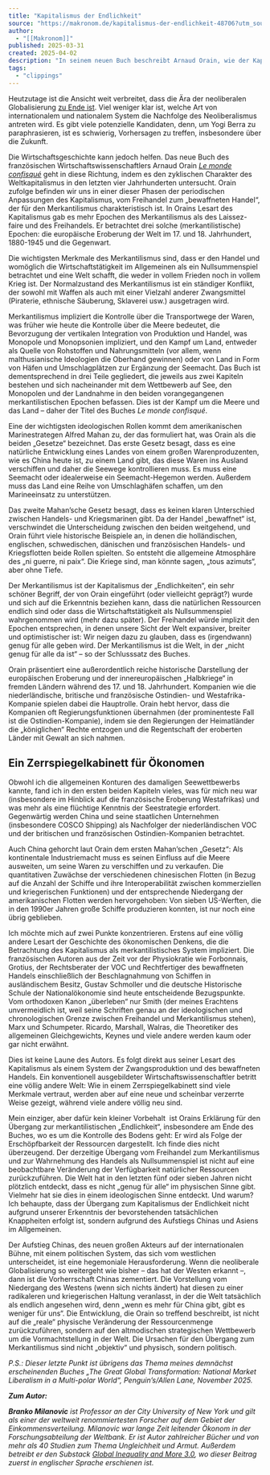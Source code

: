```yaml
---
title: "Kapitalismus der Endlichkeit"
source: "https://makronom.de/kapitalismus-der-endlichkeit-48706?utm_source=firefox-newtab-de-de"
author:
  - "[[Makronom]]"
published: 2025-03-31
created: 2025-04-02
description: "In seinem neuen Buch beschreibt Arnaud Orain, wie der Kapitalismus immer wieder in merkantilistische Phasen zurückkehrt, in denen Macht und Seewege wichtiger sind als Marktlogik. Anders als früher wird dieser Wandel heute jedoch nicht mehr durch materielle Knappheit, sondern geopolitische Rivalität angetrieben. Eine Rezension von Branko Milanovic."
tags:
  - "clippings"
---
```

Heutzutage ist die Ansicht weit verbreitet, dass die Ära der neoliberalen Globalisierung [zu Ende ist](https://branko2f7.substack.com/p/how-the-mainstream-has-abandoned). Viel weniger klar ist, welche Art von internationalem und nationalem System die Nachfolge des Neoliberalismus antreten wird. Es gibt viele potenzielle Kandidaten, denn, um Yogi Berra zu paraphrasieren, ist es schwierig, Vorhersagen zu treffen, insbesondere über die Zukunft.

Die Wirtschaftsgeschichte kann jedoch helfen. Das neue Buch des französischen Wirtschaftswissenschaftlers Arnaud Orain [*Le monde confisqué*](https://editions.flammarion.com/le-monde-confisque/9782080466570) geht in diese Richtung, indem es den zyklischen Charakter des Weltkapitalismus in den letzten vier Jahrhunderten untersucht. Orain zufolge befinden wir uns in einer dieser Phasen der periodischen Anpassungen des Kapitalismus, vom Freihandel zum „bewaffneten Handel“, der für den Merkantilismus charakteristisch ist. In Orains Lesart des Kapitalismus gab es mehr Epochen des Merkantilismus als des Laissez-faire und des Freihandels. Er betrachtet drei solche (merkantilistische) Epochen: die europäische Eroberung der Welt im 17. und 18. Jahrhundert, 1880-1945 und die Gegenwart.

Die wichtigsten Merkmale des Merkantilismus sind, dass er den Handel und womöglich die Wirtschaftstätigkeit im Allgemeinen als ein Nullsummenspiel betrachtet und eine Welt schafft, die weder in vollem Frieden noch in vollem Krieg ist. Der Normalzustand des Merkantilismus ist ein ständiger Konflikt, der sowohl mit Waffen als auch mit einer Vielzahl anderer Zwangsmittel (Piraterie, ethnische Säuberung, Sklaverei usw.) ausgetragen wird.

Merkantilismus impliziert die Kontrolle über die Transportwege der Waren, was früher wie heute die Kontrolle über die Meere bedeutet, die Bevorzugung der vertikalen Integration von Produktion und Handel, was Monopole und Monopsonien impliziert, und den Kampf um Land, entweder als Quelle von Rohstoffen und Nahrungsmitteln (vor allem, wenn malthusianische Ideologien die Oberhand gewinnen) oder von Land in Form von Häfen und Umschlagplätzen zur Ergänzung der Seemacht. Das Buch ist dementsprechend in drei Teile gegliedert, die jeweils aus zwei Kapiteln bestehen und sich nacheinander mit dem Wettbewerb auf See, den Monopolen und der Landnahme in den beiden vorangegangenen merkantilistischen Epochen befassen. Dies ist der Kampf um die Meere und das Land – daher der Titel des Buches *Le monde confisqué*.

Eine der wichtigsten ideologischen Rollen kommt dem amerikanischen Marinestrategen Alfred Mahan zu, der das formuliert hat, was Orain als die beiden „Gesetze“ bezeichnet. Das erste Gesetz besagt, dass es eine natürliche Entwicklung eines Landes von einem großen Warenproduzenten, wie es China heute ist, zu einem Land gibt, das diese Waren ins Ausland verschiffen und daher die Seewege kontrollieren muss. Es muss eine Seemacht oder idealerweise ein Seemacht-Hegemon werden. Außerdem muss das Land eine Reihe von Umschlaghäfen schaffen, um den Marineeinsatz zu unterstützen.

Das zweite Mahan’sche Gesetz besagt, dass es keinen klaren Unterschied zwischen Handels- und Kriegsmarinen gibt. Da der Handel „bewaffnet“ ist, verschwindet die Unterscheidung zwischen den beiden weitgehend, und Orain führt viele historische Beispiele an, in denen die holländischen, englischen, schwedischen, dänischen und französischen Handels- und Kriegsflotten beide Rollen spielten. So entsteht die allgemeine Atmosphäre des „ni guerre, ni paix“. Die Kriege sind, man könnte sagen, „tous azimuts“, aber ohne Tiefe.

Der Merkantilismus ist der Kapitalismus der „Endlichkeiten“, ein sehr schöner Begriff, der von Orain eingeführt (oder vielleicht geprägt?) wurde und sich auf die Erkenntnis beziehen kann, dass die natürlichen Ressourcen endlich sind oder dass die Wirtschaftstätigkeit als Nullsummenspiel wahrgenommen wird (mehr dazu später). Der Freihandel würde implizit den Epochen entsprechen, in denen unsere Sicht der Welt expansiver, breiter und optimistischer ist: Wir neigen dazu zu glauben, dass es (irgendwann) genug für alle geben wird. Der Merkantilismus ist die Welt, in der „nicht genug für alle da ist“ – so der Schlusssatz des Buches.

Orain präsentiert eine außerordentlich reiche historische Darstellung der europäischen Eroberung und der innereuropäischen „Halbkriege“ in fremden Ländern während des 17. und 18. Jahrhundert. Kompanien wie die niederländische, britische und französische Ostindien- und Westafrika-Kompanie spielen dabei die Hauptrolle. Orain hebt hervor, dass die Kompanien oft Regierungsfunktionen übernahmen (der prominenteste Fall ist die Ostindien-Kompanie), indem sie den Regierungen der Heimatländer die „königlichen“ Rechte entzogen und die Regentschaft der eroberten Länder mit Gewalt an sich nahmen.

## Ein Zerrspiegelkabinett für Ökonomen

Obwohl ich die allgemeinen Konturen des damaligen Seewettbewerbs kannte, fand ich in den ersten beiden Kapiteln vieles, was für mich neu war (insbesondere im Hinblick auf die französische Eroberung Westafrikas) und was mehr als eine flüchtige Kenntnis der Seestrategie erfordert. Gegenwärtig werden China und seine staatlichen Unternehmen (insbesondere COSCO Shipping) als Nachfolger der niederländischen VOC und der britischen und französischen Ostindien-Kompanien betrachtet.

Auch China gehorcht laut Orain dem ersten Mahan’schen „Gesetz“: Als kontinentale Industriemacht muss es seinen Einfluss auf die Meere ausweiten, um seine Waren zu verschiffen und zu verkaufen. Die quantitativen Zuwächse der verschiedenen chinesischen Flotten (in Bezug auf die Anzahl der Schiffe und ihre Interoperabilität zwischen kommerziellen und kriegerischen Funktionen) und der entsprechende Niedergang der amerikanischen Flotten werden hervorgehoben: Von sieben US-Werften, die in den 1990er Jahren große Schiffe produzieren konnten, ist nur noch eine übrig geblieben.

Ich möchte mich auf zwei Punkte konzentrieren. Erstens auf eine völlig andere Lesart der Geschichte des ökonomischen Denkens, die die Betrachtung des Kapitalismus als merkantilistisches System impliziert. Die französischen Autoren aus der Zeit vor der Physiokratie wie Forbonnais, Grotius, der Rechtsberater der VOC und Rechtfertiger des bewaffneten Handels einschließlich der Beschlagnahmung von Schiffen in ausländischem Besitz, Gustav Schmoller und die deutsche Historische Schule der Nationalökonomie sind heute entscheidende Bezugspunkte. Vom orthodoxen Kanon „überleben“ nur Smith (der meines Erachtens unvermeidlich ist, weil seine Schriften genau an der ideologischen und chronologischen Grenze zwischen Freihandel und Merkantilismus stehen), Marx und Schumpeter. Ricardo, Marshall, Walras, die Theoretiker des allgemeinen Gleichgewichts, Keynes und viele andere werden kaum oder gar nicht erwähnt.

Dies ist keine Laune des Autors. Es folgt direkt aus seiner Lesart des Kapitalismus als einem System der Zwangsproduktion und des bewaffneten Handels. Ein konventionell ausgebildeter Wirtschaftswissenschaftler betritt eine völlig andere Welt: Wie in einem Zerrspiegelkabinett sind viele Merkmale vertraut, werden aber auf eine neue und scheinbar verzerrte Weise gezeigt, während viele andere völlig neu sind.

Mein einziger, aber dafür kein kleiner Vorbehalt  ist Orains Erklärung für den Übergang zur merkantilistischen „Endlichkeit“, insbesondere am Ende des Buches, wo es um die Kontrolle des Bodens geht: Er wird als Folge der Erschöpfbarkeit der Ressourcen dargestellt. Ich finde dies nicht überzeugend. Der derzeitige Übergang vom Freihandel zum Merkantilismus und zur Wahrnehmung des Handels als Nullsummenspiel ist nicht auf eine beobachtbare Veränderung der Verfügbarkeit natürlicher Ressourcen zurückzuführen. Die Welt hat in den letzten fünf oder sieben Jahren nicht plötzlich entdeckt, dass es nicht „genug für alle“ im physischen Sinne gibt. Vielmehr hat sie dies in einem ideologischen Sinne entdeckt. Und warum? Ich behaupte, dass der Übergang zum Kapitalismus der Endlichkeit nicht aufgrund unserer Erkenntnis der bevorstehenden tatsächlichen Knappheiten erfolgt ist, sondern aufgrund des Aufstiegs Chinas und Asiens im Allgemeinen.

Der Aufstieg Chinas, des neuen großen Akteurs auf der internationalen Bühne, mit einem politischen System, das sich vom westlichen unterscheidet, ist eine hegemoniale Herausforderung. Wenn die neoliberale Globalisierung so weitergeht wie bisher – das hat der Westen erkannt –, dann ist die Vorherrschaft Chinas zementiert. Die Vorstellung vom Niedergang des Westens (wenn sich nichts ändert) hat diesen zu einer radikaleren und kriegerischen Haltung veranlasst, in der die Welt tatsächlich als endlich angesehen wird, denn „wenn es mehr für China gibt, gibt es weniger für uns“. Die Entwicklung, die Orain so treffend beschreibt, ist nicht auf die „reale“ physische Veränderung der Ressourcenmenge zurückzuführen, sondern auf den altmodischen strategischen Wettbewerb um die Vormachtstellung in der Welt. Die Ursachen für den Übergang zum Merkantilismus sind nicht „objektiv“ und physisch, sondern politisch.

*P.S.: Dieser letzte Punkt ist übrigens das Thema meines demnächst erscheinenden Buches „The Great Global Transformation: National Market Liberalism in a Multi-polar World“, Penguin’s/Allen Lane, November 2025.*

***Zum Autor:***

***Branko Milanovic*** *ist Professor an der City University of New York und gilt als einer der weltweit renommiertesten Forscher auf dem Gebiet der Einkommensverteilung. Milanovic war lange Zeit leitender Ökonom in der Forschungsabteilung der Weltbank. Er ist Autor zahlreicher Bücher und von mehr als 40 Studien zum Thema Ungleichheit und Armut. Außerdem betreibt er den Substack [Global Inequality and More 3.0](https://branko2f7.substack.com/), wo dieser Beitrag zuerst in englischer Sprache erschienen ist.*